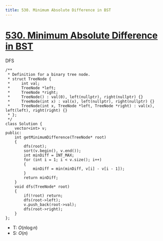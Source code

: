 ```yaml
---
title: 530. Minimum Absolute Difference in BST
---
```


# [530\. Minimum Absolute Difference in BST](https://leetcode.com/problems/minimum-absolute-difference-in-bst/)

 DFS
```
/**
 * Definition for a binary tree node.
 * struct TreeNode {
 *     int val;
 *     TreeNode *left;
 *     TreeNode *right;
 *     TreeNode() : val(0), left(nullptr), right(nullptr) {}
 *     TreeNode(int x) : val(x), left(nullptr), right(nullptr) {}
 *     TreeNode(int x, TreeNode *left, TreeNode *right) : val(x), left(left), right(right) {}
 * };
 */
class Solution {
    vector<int> v;
public:
    int getMinimumDifference(TreeNode* root)
    {
        dfs(root);
        sort(v.begin(), v.end());
        int minDiff = INT_MAX;
        for (int i = 1; i < v.size(); i++)
        {
            minDiff = min(minDiff, v[i] - v[i - 1]);
        }
        return minDiff;
    }
    void dfs(TreeNode* root)
    {
        if(!root) return;
        dfs(root->left);
        v.push_back(root->val);
        dfs(root->right);
    }
};
```
- T: $O(n \log n)$
- S: $O(n)$


